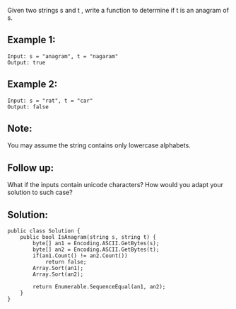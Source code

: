 Given two strings s and t , write a function to determine if t is an anagram of s.

## Example 1:
```
Input: s = "anagram", t = "nagaram"
Output: true
```
## Example 2:
```
Input: s = "rat", t = "car"
Output: false
```

## Note:
You may assume the string contains only lowercase alphabets.

## Follow up:
What if the inputs contain unicode characters? How would you adapt your solution to such case?

## Solution:
```
public class Solution {
    public bool IsAnagram(string s, string t) {
        byte[] an1 = Encoding.ASCII.GetBytes(s);
        byte[] an2 = Encoding.ASCII.GetBytes(t);
        if(an1.Count() != an2.Count())
            return false;
        Array.Sort(an1);
        Array.Sort(an2);
        
        return Enumerable.SequenceEqual(an1, an2);
    }
}
```